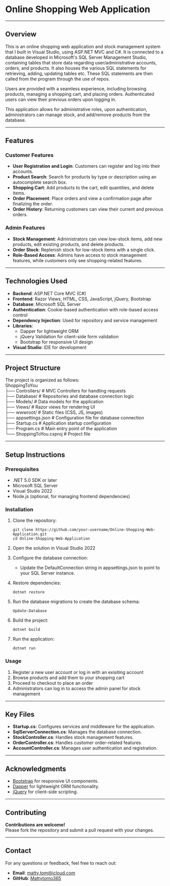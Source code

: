# Online Shopping Web Application

---

## Overview
This is an online shopping web application and stock management system that I built in Visual Studio, using ASP.NET MVC and C#. It is connected to a database developed in Microsoft's SQL Server Management Studio, containing tables that store data regarding user/administrative accounts, orders, and products. It also houses the various SQL statements for retrieving, adding, updating tables etc. These SQL statements are then called from the program through the use of repos.

Users are provided with a seamless experience, including browsing products, managing a shopping cart, and placing orders. Authenticated users can view their previous orders upon logging in. 

This application allows for administrative roles, upon authentication, administrators can manage stock, and add/remove products from the database.

---

## Features

### Customer Features
- **User Registration and Login**: Customers can register and log into their accounts.
- **Product Search**: Search for products by type or description using an autocomplete search box.
- **Shopping Cart**: Add products to the cart, edit quantities, and delete items.
- **Order Placement**: Place orders and view a confirmation page after finalizing the order.
- **Order History**: Returning customers can view their current and previous orders.

### Admin Features
- **Stock Management**: Administrators can view low-stock items, add new products, edit existing products, and delete products.
- **Order Stock**: Replenish stock for low-stock items with a single click.
- **Role-Based Access**: Admins have access to stock management features, while customers only see shopping-related features.

---

## Technologies Used
- **Backend**: ASP.NET Core MVC (C#)
- **Frontend**: Razor Views, HTML, CSS, JavaScript, jQuery, Bootstrap
- **Database**: Microsoft SQL Server
- **Authentication**: Cookie-based authentication with role-based access control
- **Dependency Injection**: Used for repository and service management
- **Libraries**:
  - Dapper for lightweight ORM
  - jQuery Validation for client-side form validation
  - Bootstrap for responsive UI design
- **Visual Studio**: IDE for development

---

## Project Structure
The project is organized as follows:<br/>
ShoppingToYou<br/> 
    ├── Controllers/            # MVC Controllers for handling requests<br/>
    ├── Database/               # Repositories and database connection logic<br/>
    ├── Models/                 # Data models for the application<br/>
    ├── Views/                  # Razor views for rendering UI<br/>
    ├── wwwroot/                # Static files (CSS, JS, images)<br/>
    ├── appsettings.json        # Configuration file for database connection<br/>
    ├── Startup.cs              # Application startup configuration<br/> 
    ├── Program.cs              # Main entry point of the application<br/>
    └── ShoppingToYou.csproj    # Project file

---

## Setup Instructions

### Prerequisites
- .NET 5.0 SDK or later
- Microsoft SQL Server
- Visual Studio 2022
- Node.js (optional, for managing frontend dependencies)

### Installation
1. Clone the repository:

   ```
   git clone https://github.com/your-username/Online-Shopping-Web-Application.git
   cd Online-Shopping-Web-Application
   ```

2. Open the solution in Visual Studio 2022

3. Configure the database connection:
    - Update the DefaultConnection string in appsettings.json to point to your SQL Server instance.

4. Restore dependencies:

    ```
    dotnet restore
    ```

5. Run the database migrations to create the database schema:

    ```
    Update-Database
    ```

6. Build the project:

    ```
    dotnet build
    ```

7. Run the application:

    ```
    dotnet run
    ```

### Usage
1. Register a new user account or log in with an exisiting account
2. Browse products and add them to your shopping cart
3. Proceed to checkout to place an order
4. Administrators can log in to access the admin panel for stock management

---

## Key Files
- **Startup.cs**: Configures services and middleware for the application.
- **SqlServerConnection.cs**: Manages the database connection.
- **StockController.cs**: Handles stock management features.
- **OrderController.cs**: Handles customer order-related features.
- **AccountController.cs**: Manages user authentication and registration.

---

## Acknowledgments
- [Bootstrap](https://getbootstrap.com) for responsive UI components.
- [Dapper](https://github.com/DapperLib/Dapper) for lightweight ORM functionality.
- [jQuery](https://jquery.com) for client-side scripting.

---

## Contributing
**Contributions are welcome!**\
Please fork the repository and submit a pull request with your changes.

---

## Contact
For any questions or feedback, feel free to reach out:
- **Email**: matty.tom@icloud.com
- **GitHub**: [Mattytomo365](https://github.com/Mattytomo365)

